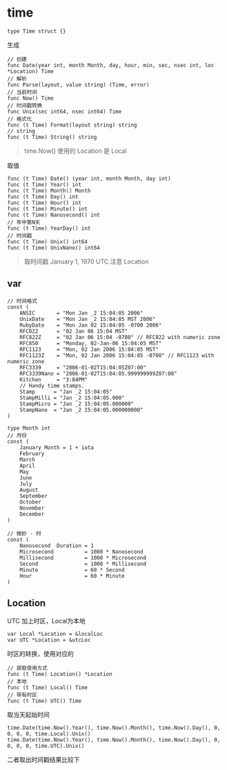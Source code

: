 # time

	type Time struct {}

生成

	// 创建
	func Date(year int, month Month, day, hour, min, sec, nsec int, loc *Location) Time
	// 解析
	func Parse(layout, value string) (Time, error)
	// 当前时间
	func Now() Time
	// 时间戳转换
	func Unix(sec int64, nsec int64) Time
	// 格式化
	func (t Time) Format(layout string) string
	// string
	func (t Time) String() string

> time.Now() 使用的 Location 是 Local


取值

	func (t Time) Date() (year int, month Month, day int)
	func (t Time) Year() int
	func (t Time) Month() Month
	func (t Time) Day() int
	func (t Time) Hour() int
	func (t Time) Minute() int
	func (t Time) Nanosecond() int
	// 年中第N天
	func (t Time) YearDay() int
	// 时间戳
	func (t Time) Unix() int64
	func (t Time) UnixNano() int64


> 取时间戳 January 1, 1970 UTC.注意 Location

## var

	// 时间格式
	const (
	    ANSIC       = "Mon Jan _2 15:04:05 2006"
	    UnixDate    = "Mon Jan _2 15:04:05 MST 2006"
	    RubyDate    = "Mon Jan 02 15:04:05 -0700 2006"
	    RFC822      = "02 Jan 06 15:04 MST"
	    RFC822Z     = "02 Jan 06 15:04 -0700" // RFC822 with numeric zone
	    RFC850      = "Monday, 02-Jan-06 15:04:05 MST"
	    RFC1123     = "Mon, 02 Jan 2006 15:04:05 MST"
	    RFC1123Z    = "Mon, 02 Jan 2006 15:04:05 -0700" // RFC1123 with numeric zone
	    RFC3339     = "2006-01-02T15:04:05Z07:00"
	    RFC3339Nano = "2006-01-02T15:04:05.999999999Z07:00"
	    Kitchen     = "3:04PM"
	    // Handy time stamps.
	    Stamp      = "Jan _2 15:04:05"
	    StampMilli = "Jan _2 15:04:05.000"
	    StampMicro = "Jan _2 15:04:05.000000"
	    StampNano  = "Jan _2 15:04:05.000000000"
	)

	type Month int
	// 月份
	const (
	    January Month = 1 + iota
	    February
	    March
	    April
	    May
	    June
	    July
	    August
	    September
	    October
	    November
	    December
	)
	
	// 微妙 - 时
	const (
	    Nanosecond  Duration = 1
	    Microsecond          = 1000 * Nanosecond
	    Millisecond          = 1000 * Microsecond
	    Second               = 1000 * Millisecond
	    Minute               = 60 * Second
	    Hour                 = 60 * Minute
	)


## Location

UTC 加上时区，Local为本地

	var Local *Location = &localLoc
	var UTC *Location = &utcLoc

时区的转换，使用对应的 

	// 获取使用方式
	func (t Time) Location() *Location
	// 本地	
	func (t Time) Local() Time
	// 带有时区
	func (t Time) UTC() Time




取当天起始时间 

	time.Date(time.Now().Year(), time.Now().Month(), time.Now().Day(), 0, 0, 0, 0, time.Local).Unix()
	time.Date(time.Now().Year(), time.Now().Month(), time.Now().Day(), 0, 0, 0, 0, time.UTC).Unix()

二者取出时间戳结果比较下


	